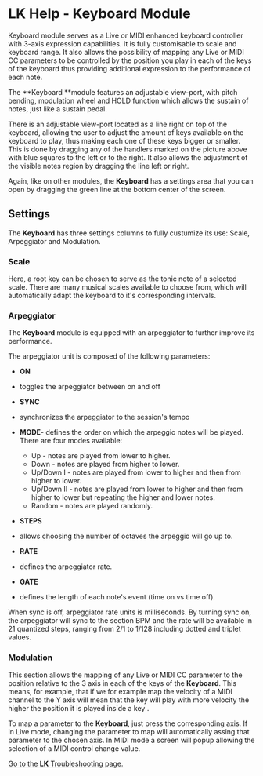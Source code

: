 # LK Help - Keyboard Module

Keyboard module serves as a Live or MIDI enhanced keyboard controller with 3-axis expression capabilities. It is fully customisable to scale and keyboard range. It also allows the possibility of mapping any Live or MIDI CC parameters to be controlled by the position you play in each of the keys of the keyboard thus providing additional expression to the performance of each note.

The **Keyboard **module features an adjustable view-port, with pitch bending, modulation wheel and HOLD function which allows the sustain of notes, just like a sustain pedal.

There is an adjustable view-port located as a line right on top of the keyboard, allowing the user to adjust the amount of keys available on the keyboard to play, thus making each one of these keys bigger or smaller. This is done by dragging any of the handlers marked on the picture above with blue squares to the left or to the right. It also allows the adjustment of the visible notes region by dragging the line left or right.

Again, like on other modules, the **Keyboard** has a settings area that you can open by dragging the green line at the bottom center of the screen.

## Settings

The **Keyboard** has three settings columns to fully custumize its use: Scale, Arpeggiator and Modulation.

### Scale

Here, a root key can be chosen to serve as the tonic note of a selected scale. There are many musical scales available to choose from, which will automatically adapt the keyboard to it's corresponding intervals.

### Arpeggiator

The **Keyboard** module is equipped with an arpeggiator to further improve its performance.

The arpeggiator unit is composed of the following parameters:

- **ON**
- toggles the arpeggiator between on and off
- **SYNC**
- synchronizes the arpeggiator to the session's tempo
- **MODE**- defines the order on which the arpeggio notes will be played. There are four modes available:
  - Up - notes are played from lower to higher.
  - Down - notes are played from higher to lower.
  - Up/Down I - notes are played from lower to higher and then from higher to lower.
  - Up/Down II - notes are played from lower to higher and then from higher to lower but repeating the higher and lower notes.
  - Random - notes are played randomly.

- **STEPS**

- allows choosing the number of octaves the arpeggio will go up to.

- **RATE**

- defines the arpeggiator rate.

- **GATE**

- defines the length of each note's event \(time on vs time off\).

When sync is off, arpeggiator rate units is milliseconds. By turning sync on, the arpeggiator will sync to the section BPM and the rate will be available in 21 quantized steps, ranging from 2/1 to 1/128 including dotted and triplet values.

### Modulation

This section allows the mapping of any Live or MIDI CC parameter to the position relative to the 3 axis in each of the keys of the **Keyboard**. This means, for example, that if we for example map the velocity of a MIDI channel to the Y axis will mean that the key will play with more velocity the higher the position it is played inside a key .

To map a parameter to the **Keyboard**, just press the corresponding axis. If in Live mode, changing the parameter to map will automatically assing that parameter to the chosen axis. In MIDI mode a screen will popup allowing the selection of a MIDI control change value.

[Go to the **LK** Troubleshooting page.](troubleshooting)
